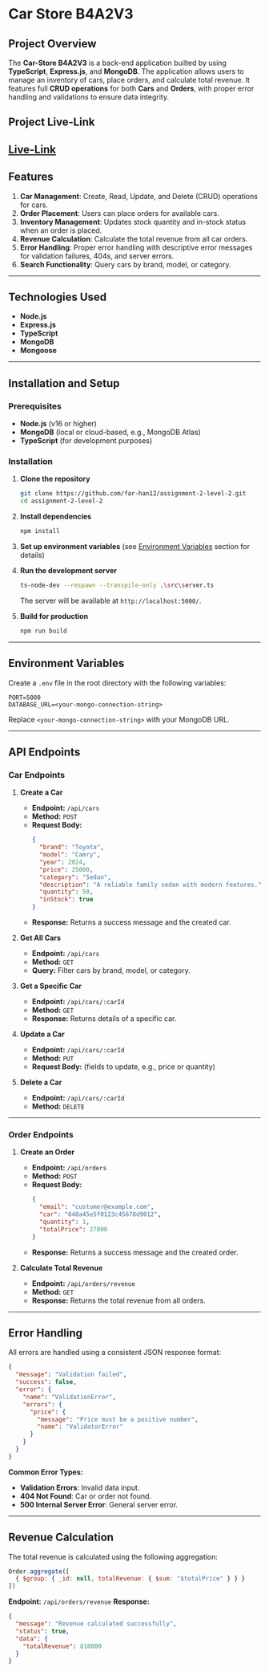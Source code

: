 # Car Store B4A2V3

## **Project Overview**
The **Car-Store B4A2V3** is a  back-end application builted by using **TypeScript**, **Express.js**, and **MongoDB**. The application allows users to manage an inventory of cars, place orders, and calculate total revenue. It features full **CRUD operations** for both **Cars** and **Orders**, with proper error handling and validations to ensure data integrity.


## **Project Live-Link**

[Live-Link](https://assignment-2-iota-snowy.vercel.app/)
--


## **Features**
1. **Car Management**: Create, Read, Update, and Delete (CRUD) operations for cars.
2. **Order Placement**: Users can place orders for available cars.
3. **Inventory Management**: Updates stock quantity and in-stock status when an order is placed.
4. **Revenue Calculation**: Calculate the total revenue from all car orders.
5. **Error Handling**: Proper error handling with descriptive error messages for validation failures, 404s, and server errors.
6. **Search Functionality**: Query cars by brand, model, or category.

---

## **Technologies Used**
- **Node.js**
- **Express.js**
- **TypeScript**
- **MongoDB**
- **Mongoose**

---

## **Installation and Setup**

### **Prerequisites**
- **Node.js** (v16 or higher)
- **MongoDB** (local or cloud-based, e.g., MongoDB Atlas)
- **TypeScript** (for development purposes)

### **Installation**

1. **Clone the repository**
   ```bash
   git clone https://github.com/far-han12/assignment-2-level-2.git
   cd assignment-2-level-2
   ```

2. **Install dependencies**
   ```bash
   npm install
   ```

3. **Set up environment variables** (see [Environment Variables](#environment-variables) section for details)

4. **Run the development server**
   ```bash
   ts-node-dev --respawn --transpile-only .\src\server.ts
   ```
   The server will be available at `http://localhost:5000/`.

5. **Build for production**
   ```bash
   npm run build
   ```
   
---

## **Environment Variables**
Create a `.env` file in the root directory with the following variables:

```
PORT=5000
DATABASE_URL=<your-mongo-connection-string>
```

Replace `<your-mongo-connection-string>` with your MongoDB URL.

---

## **API Endpoints**

### **Car Endpoints**

1. **Create a Car**
   - **Endpoint:** `/api/cars`
   - **Method:** `POST`
   - **Request Body:**
     ```json
     {
       "brand": "Toyota",
       "model": "Camry",
       "year": 2024,
       "price": 25000,
       "category": "Sedan",
       "description": "A reliable family sedan with modern features.",
       "quantity": 50,
       "inStock": true
     }
     ```
   - **Response:** Returns a success message and the created car.

2. **Get All Cars**
   - **Endpoint:** `/api/cars`
   - **Method:** `GET`
   - **Query:** Filter cars by brand, model, or category.

3. **Get a Specific Car**
   - **Endpoint:** `/api/cars/:carId`
   - **Method:** `GET`
   - **Response:** Returns details of a specific car.

4. **Update a Car**
   - **Endpoint:** `/api/cars/:carId`
   - **Method:** `PUT`
   - **Request Body:** (fields to update, e.g., price or quantity)

5. **Delete a Car**
   - **Endpoint:** `/api/cars/:carId`
   - **Method:** `DELETE`

---

### **Order Endpoints**

1. **Create an Order**
   - **Endpoint:** `/api/orders`
   - **Method:** `POST`
   - **Request Body:**
     ```json
     {
       "email": "customer@example.com",
       "car": "648a45e5f0123c45678d9012",
       "quantity": 1,
       "totalPrice": 27000
     }
     ```
   - **Response:** Returns a success message and the created order.

2. **Calculate Total Revenue**
   - **Endpoint:** `/api/orders/revenue`
   - **Method:** `GET`
   - **Response:** Returns the total revenue from all orders.

---

## **Error Handling**
All errors are handled using a consistent JSON response format:
```json
{
  "message": "Validation failed",
  "success": false,
  "error": {
    "name": "ValidationError",
    "errors": {
      "price": {
        "message": "Price must be a positive number",
        "name": "ValidatorError"
      }
    }
  }
}
```

**Common Error Types:**
- **Validation Errors**: Invalid data input.
- **404 Not Found**: Car or order not found.
- **500 Internal Server Error**: General server error.

---

## **Revenue Calculation**
The total revenue is calculated using the following aggregation:
```javascript
Order.aggregate([
  { $group: { _id: null, totalRevenue: { $sum: "$totalPrice" } } }
])
```
**Endpoint:** `/api/orders/revenue`
**Response:**
```json
{
  "message": "Revenue calculated successfully",
  "status": true,
  "data": {
    "totalRevenue": 810000
  }
}
```


